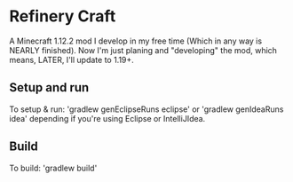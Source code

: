 # Refinery Craft

A Minecraft 1.12.2 mod I develop in my free time (Which in any way is NEARLY finished).
Now I'm just planing and "developing" the mod, which means, LATER, I'll update to 1.19+.

## Setup and run

To setup & run: 'gradlew genEclipseRuns eclipse' or 'gradlew genIdeaRuns idea' depending if you're using Eclipse or IntelliJIdea.

## Build

To build: 'gradlew build'